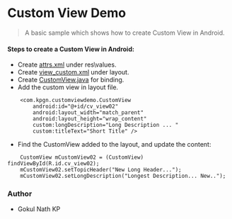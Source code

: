 # Custom View Demo

> A basic sample which shows how to create Custom View in Android.

#### Steps to create a Custom View in Android:

- Create [attrs.xml](https://github.com/gokulnathperiasamy/CustomViewDemo/blob/master/app/src/main/res/values/attrs.xml) under res\values.
- Create [view_custom.xml](https://github.com/gokulnathperiasamy/CustomViewDemo/blob/master/app/src/main/res/layout/view_custom.xml) under layout.
- Create [CustomView.java](https://github.com/gokulnathperiasamy/CustomViewDemo/blob/master/app/src/main/java/com/kpgn/customviewdemo/CustomView.java) for binding.
- Add the custom view in layout file.
```
    <com.kpgn.customviewdemo.CustomView
        android:id="@+id/cv_view02"
        android:layout_width="match_parent"
        android:layout_height="wrap_content"
        custom:longDescription="Long Description ... "
        custom:titleText="Short Title" />
```
- Find the CustomView added to the layout, and update the content:
```
    CustomView mCustomView02 = (CustomView) findViewById(R.id.cv_view02);
    mCustomView02.setTopicHeader("New Long Header...");
    mCustomView02.setLongDescription("Longest Description... New..");
```

### Author

- Gokul Nath KP
